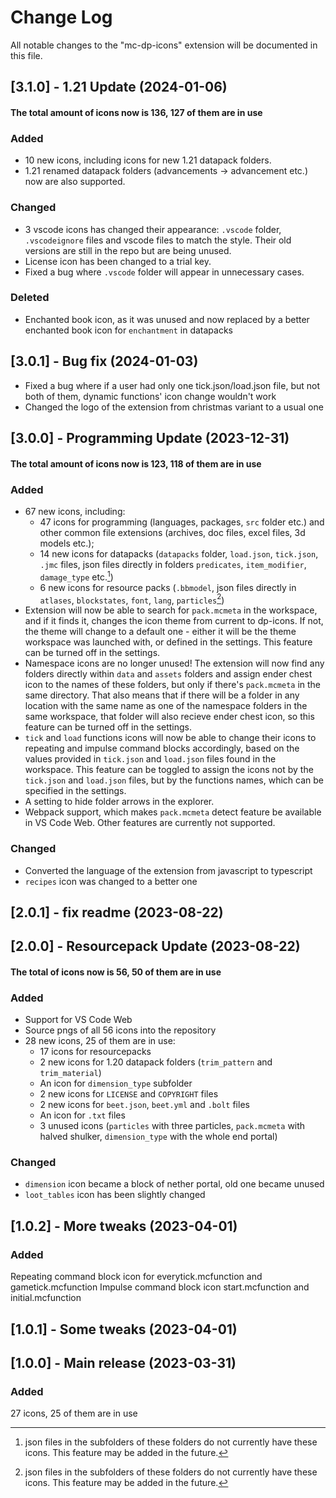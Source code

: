 # Change Log

All notable changes to the "mc-dp-icons" extension will be documented in this file.

## [3.1.0] - 1.21 Update (2024-01-06)
#### The total amount of icons now is 136, 127 of them are in use
### Added
- 10 new icons, including icons for new 1.21 datapack folders.
- 1.21 renamed datapack folders (advancements -> advancement etc.) now are also supported.
### Changed
- 3 vscode icons has changed their appearance: `.vscode` folder, `.vscodeignore` files and vscode files to match the style. Their old versions are still in the repo but are being unused.
- License icon has been changed to a trial key.
- Fixed a bug where `.vscode` folder will appear in unnecessary cases.
### Deleted
- Enchanted book icon, as it was unused and now replaced by a better enchanted book icon for `enchantment` in datapacks

## [3.0.1] - Bug fix (2024-01-03)
- Fixed a bug where if a user had only one tick.json/load.json file, but not both of them, dynamic functions' icon change wouldn't work
- Changed the logo of the extension from christmas variant to a usual one

## [3.0.0] - Programming Update (2023-12-31)
#### The total amount of icons now is 123, 118 of them are in use
### Added
- 67 new icons, including:
    - 47 icons for programming (languages, packages, `src` folder etc.) and other common file extensions (archives, doc files, excel files, 3d models etc.);
    - 14 new icons for datapacks (`datapacks` folder, `load.json`, `tick.json`, `.jmc` files, json files directly in folders `predicates`, `item_modifier`, `damage_type` etc.[^1])
    - 6 new icons for resource packs (`.bbmodel`, json files directly in `atlases`, `blockstates`, `font`, `lang`, `particles`[^1])
- Extension will now be able to search for `pack.mcmeta` in the workspace, and if it finds it, changes the icon theme from current to dp-icons. If not, the theme will change to a default one - either it will be the theme workspace was launched with, or defined in the settings. This feature can be turned off in the settings. 
- Namespace icons are no longer unused! The extension will now find any folders directly within `data` and `assets` folders and assign ender chest icon to the names of these folders, but only if there's `pack.mcmeta` in the same directory. That also means that if there will be a folder in any location with the same name as one of the namespace folders in the same workspace, that folder will also recieve ender chest icon, so this feature can be turned off in the settings.
- `tick` and `load` functions icons will now be able to change their icons to repeating and impulse command blocks accordingly, based on the values provided in `tick.json` and `load.json` files found in the workspace. This feature can be toggled to assign the icons not by the `tick.json` and `load.json` files, but by the functions names, which can be specified in the settings.
- A setting to hide folder arrows in the explorer.
- Webpack support, which makes `pack.mcmeta` detect feature be available in VS Code Web. Other features are currently not supported.

[^1]: json files in the subfolders of these folders do not currently have these icons. This feature may be added in the future.
### Changed
- Converted the language of the extension from javascript to typescript
- `recipes` icon was changed to a better one

## [2.0.1] - fix readme (2023-08-22)

## [2.0.0] - Resourcepack Update (2023-08-22)
#### The total of icons now is 56, 50 of them are in use
### Added
- Support for VS Code Web
- Source pngs of all 56 icons into the repository
- 28 new icons, 25 of them are in use:
    - 17 icons for resourcepacks
    - 2 new icons for 1.20 datapack folders (`trim_pattern` and `trim_material`)
    - An icon for `dimension_type` subfolder
    - 2 new icons for `LICENSE` and `COPYRIGHT` files
    - 2 new icons for `beet.json`, `beet.yml` and `.bolt` files
    - An icon for `.txt` files
    - 3 unused icons (`particles` with three particles, `pack.mcmeta` with halved shulker, `dimension_type` with the whole end portal)
### Changed
- `dimension` icon became a block of nether portal, old one became unused
- `loot_tables` icon has been slightly changed

## [1.0.2] - More tweaks (2023-04-01)
### Added
Repeating command block icon for everytick.mcfunction and gametick.mcfunction
Impulse command block icon start.mcfunction and initial.mcfunction

## [1.0.1] - Some tweaks (2023-04-01)

## [1.0.0] - Main release (2023-03-31)
### Added
27 icons, 25 of them are in use